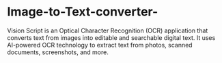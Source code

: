 # Image-to-Text-converter-
Vision Script is an Optical Character Recognition (OCR) application that converts text from images into editable and searchable digital text. It uses AI-powered OCR technology to extract text from photos, scanned documents, screenshots, and more.
